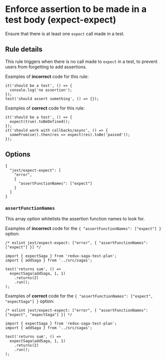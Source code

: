 Enforce assertion to be made in a test body (expect-expect)
===========================================================

Ensure that there is at least one `expect` call made in a test.

Rule details
------------

This rule triggers when there is no call made to `expect` in a test, to prevent users from forgetting to add assertions.

Examples of **incorrect** code for this rule:

    it('should be a test', () => {
      console.log('no assertion');
    });
    test('should assert something', () => {});

Examples of **correct** code for this rule:

    it('should be a test', () => {
      expect(true).toBeDefined();
    });
    it('should work with callbacks/async', () => {
      somePromise().then(res => expect(res).toBe('passed'));
    });

Options
-------

    {
      "jest/expect-expect": [
        "error",
        {
          "assertFunctionNames": ["expect"]
        }
      ]
    }

### `assertFunctionNames`

This array option whitelists the assertion function names to look for.

Examples of **incorrect** code for the `{ "assertFunctionNames": ["expect"] }` option:

    /* eslint jest/expect-expect: ["error", { "assertFunctionNames": ["expect"] }] */

    import { expectSaga } from 'redux-saga-test-plan';
    import { addSaga } from '../src/sagas';

    test('returns sum', () =>
      expectSaga(addSaga, 1, 1)
        .returns(2)
        .run();
    );

Examples of **correct** code for the `{ "assertFunctionNames": ["expect", "expectSaga"] }` option:

    /* eslint jest/expect-expect: ["error", { "assertFunctionNames": ["expect", "expectSaga"] }] */

    import { expectSaga } from 'redux-saga-test-plan';
    import { addSaga } from '../src/sagas';

    test('returns sum', () =>
      expectSaga(addSaga, 1, 1)
        .returns(2)
        .run();
    );
